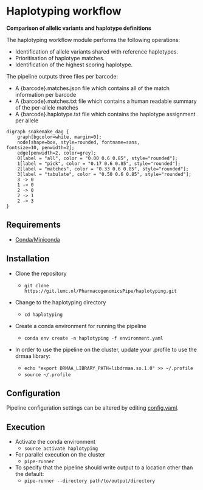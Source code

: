 # Haplotyping workflow

**Comparison of allelic variants and haplotype definitions**

The haplotyping workflow module performs the following operations:  
- Identification of allele variants shared with reference haplotypes.
- Prioritisation of haplotype matches.
- Identification of the highest scoring haplotype.

The pipeline outputs three files per barcode:
- A {barcode}.matches.json file which contains all of the match information per barcode
- A {barcode}.matches.txt file which contains a human readable summary of the per-allele matches
- A {barcode}.haplotype.txt file which contains the haplotype assignment per allele

```plantuml
digraph snakemake_dag {
    graph[bgcolor=white, margin=0];
    node[shape=box, style=rounded, fontname=sans,                 fontsize=10, penwidth=2];
    edge[penwidth=2, color=grey];
	0[label = "all", color = "0.00 0.6 0.85", style="rounded"];
	1[label = "pick", color = "0.17 0.6 0.85", style="rounded"];
	2[label = "matches", color = "0.33 0.6 0.85", style="rounded"];
	3[label = "tabulate", color = "0.50 0.6 0.85", style="rounded"];
	3 -> 0
	1 -> 0
	2 -> 0
	2 -> 1
	2 -> 3
}
```
     
## Requirements
- [Conda/Miniconda](https://conda.io/miniconda.html)  

## Installation
- Clone the repository
  - `git clone https://git.lumc.nl/PharmacogenomicsPipe/haplotyping.git`

- Change to the haplotyping directory
  - `cd haplotyping`

- Create a conda environment for running the pipeline
  - `conda env create -n haplotyping -f environment.yaml`

- In order to use the pipeline on the cluster, update your .profile to use the drmaa library:
  - `echo "export DRMAA_LIBRARY_PATH=libdrmaa.so.1.0" >> ~/.profile`
  - `source ~/.profile`

## Configuration
Pipeline configuration settings can be altered by editing [config.yaml](config.yaml).  

## Execution
- Activate the conda environment
  - `source activate haplotyping`
- For parallel execution on the cluster
  - `pipe-runner`
- To specify that the pipeline should write output to a location other than the default:
  - `pipe-runner --directory path/to/output/directory`
        
